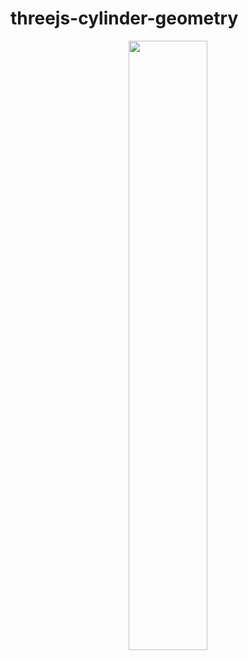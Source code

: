 # threejs-cylinder-geometry

<div align="center">
      <a href="https://www.youtube.com/watch?v=YDILik1pAFM">
         <img src="https://img.youtube.com/vi/YDILik1pAFM/0.jpg" style="width:50%;">
      </a>
</div>